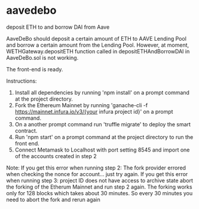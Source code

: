 # aavedebo
deposit ETH to and borrow DAI from Aave 

AaveDeBo should deposit a certain amount of ETH to AAVE Lending Pool and borrow a certain amount from the Lending Pool.
However, at moment, WETHGateway.depositETH function called in depositETHAndBorrowDAI in AaveDeBo.sol is not working.

The front-end is ready.

Instructions:
1. Install all dependencies by running 'npm install' on a prompt command at the project directory.
2. Fork the Ethereum Mainnet by running 'ganache-cli -f https://mainnet.infura.io/v3/{your infura project id}' 
   on a prompt command.
3. On a another prompt command run 'truffle migrate' to deploy the smart contract.
4. Run 'npm start' on a prompt command at the project directory to run the front end.
5. Connect Metamask to Localhost with port setting 8545 and import one of the accounts created in step 2

Note:
If you get this error when running step 2: The fork provider errored when checking the nonce for account...
just try again.
If you get this error when running step 3: project ID does not have access to archive state
abort the forking of the Etherum Mainnet and run step 2 again. The forking works only for 128 blocks which takes about 30 minutes.
So every 30 minutes you need to abort the fork and rerun again
